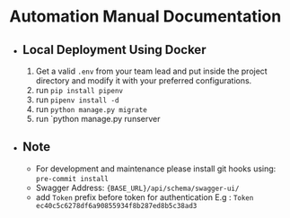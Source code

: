 # Automation Manual Documentation

* ## Local Deployment Using Docker

    1. Get a valid `.env` from your team lead and put inside the project directory and modify it with your preferred
       configurations.
    2. run `pip install pipenv`
    3. run `pipenv install -d`
    4. run `python manage.py migrate`
    5. run `python manage.py runserver

* ## Note

    * For development and maintenance please install git hooks using: `pre-commit install`
    * Swagger Address: `{BASE_URL}/api/schema/swagger-ui/`
    * add `Token` prefix before token for authentication E.g : `Token ec40c5c6278df6a90855934f8b287ed8b5c38ad3`
